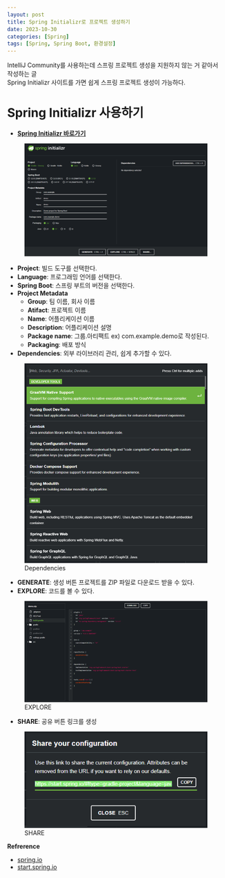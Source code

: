 ```yaml
---
layout: post
title: Spring Initializr로 프로젝트 생성하기
date: 2023-10-30 
categories: [Spring]
tags: [Spring, Spring Boot, 환경설정]
---
```

IntelliJ Community를 사용하는데 스프링 프로젝트 생성을 지원하지 않는 거 같아서 작성하는 글  
Spring Initializr 사이트를 가면 쉽게 스프링 프로젝트 생성이 가능하다.

# Spring Initializr 사용하기
- [**Spring Initializr 바로가기**](https://start.spring.io/)

<figure>
    <img src="/assets/img/2023-10-30/spring-initializr.png" alt="spring initializr site image" />
</figure>

- **Project**: 빌드 도구를 선택한다.
- **Language**: 프로그래밍 언어를 선택한다.
- **Spring Boot**: 스프링 부트의 버전을 선택한다.
- **Project Metadata**
  - **Group**: 팀 이름, 회사 이름
  - **Atifact**: 프로젝트 이름
  - **Name**: 어플리케이션 이름
  - **Description**: 어플리케이션 설명
  - **Package name**: 그룹.아티팩트 ex) com.example.demo로 작성된다.
  - **Packaging**: 배포 방식
- **Dependencies**: 외부 라이브러리 관리, 쉽게 추가할 수 있다.
<figure>
  <img src="/assets/img/2023-10-31/dependencies.png" alt="Dependencies" />
  <figcaption>Dependencies</figcaption>
</figure>

- **GENERATE**: 생성 버튼 프로젝트를 ZIP 파일로 다운로드 받을 수 있다.
- **EXPLORE**: 코드를 볼 수 있다.
<figure>
  <img src="/assets/img/2023-10-31/explore.png" alt="EXPLORE" />
  <figcaption>EXPLORE</figcaption>
</figure>

- **SHARE**: 공유 버튼 링크를 생성
<figure>
  <img src="/assets/img/2023-10-31/share.png" alt="SHARE" />
  <figcaption>SHARE</figcaption>
</figure>

**Refrerence**
- [spring.io](https://spring.io/guides/gs/spring-boot/)
- [start.spring.io](https://start.spring.io/)